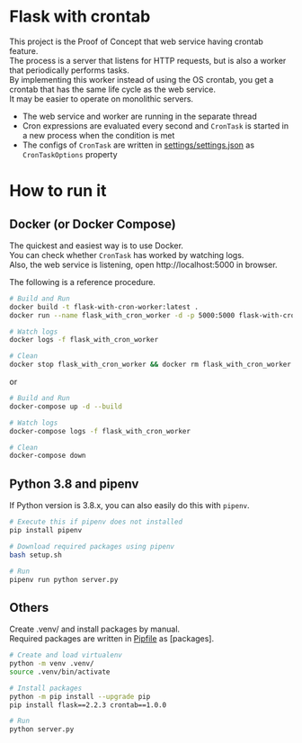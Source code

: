 # Flask with crontab

This project is the Proof of Concept that web service having crontab feature.  
The process is a server that listens for HTTP requests, but is also a worker that periodically performs tasks.  
By implementing this worker instead of using the OS crontab, you get a crontab that has the same life cycle as the web service.  
It may be easier to operate on monolithic servers.

- The web service and worker are running in the separate thread
- Cron expressions are evaluated every second and `CronTask` is started in a new process when the condition is met
- The configs of `CronTask` are written in [settings/settings.json](./settings/settings.json) as `CronTaskOptions` property

# How to run it

## Docker (or Docker Compose)

The quickest and easiest way is to use Docker.  
You can check whether `CronTask` has worked by watching logs.  
Also, the web service is listening, open http://localhost:5000 in browser.

The following is a reference procedure.

```bash
# Build and Run
docker build -t flask-with-cron-worker:latest .
docker run --name flask_with_cron_worker -d -p 5000:5000 flask-with-cron-worker:latest

# Watch logs
docker logs -f flask_with_cron_worker

# Clean
docker stop flask_with_cron_worker && docker rm flask_with_cron_worker
```

or

```bash
# Build and Run
docker-compose up -d --build

# Watch logs
docker-compose logs -f flask_with_cron_worker

# Clean
docker-compose down
```

## Python 3.8 and pipenv

If Python version is 3.8.x, you can also easily do this with `pipenv`.

```bash
# Execute this if pipenv does not installed
pip install pipenv

# Download required packages using pipenv
bash setup.sh

# Run
pipenv run python server.py
```

## Others

Create .venv/ and install packages by manual.  
Required packages are written in [Pipfile](./Pipfile) as [packages].

```bash
# Create and load virtualenv
python -m venv .venv/
source .venv/bin/activate

# Install packages
python -m pip install --upgrade pip
pip install flask==2.2.3 crontab==1.0.0

# Run
python server.py
```
